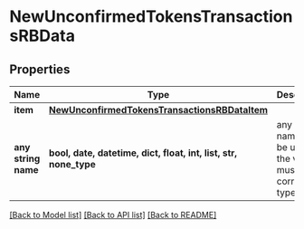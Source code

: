 # NewUnconfirmedTokensTransactionsRBData


## Properties
Name | Type | Description | Notes
------------ | ------------- | ------------- | -------------
**item** | [**NewUnconfirmedTokensTransactionsRBDataItem**](NewUnconfirmedTokensTransactionsRBDataItem.md) |  | 
**any string name** | **bool, date, datetime, dict, float, int, list, str, none_type** | any string name can be used but the value must be the correct type | [optional]

[[Back to Model list]](../README.md#documentation-for-models) [[Back to API list]](../README.md#documentation-for-api-endpoints) [[Back to README]](../README.md)


